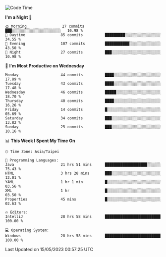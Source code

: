 <!--START_SECTION:waka-->
![Code Time](http://img.shields.io/badge/Code%20Time-66%20hrs%2050%20mins-blue)

**I'm a Night 🦉** 

```text
🌞 Morning                27 commits          ███░░░░░░░░░░░░░░░░░░░░░░   10.98 % 
🌆 Daytime                85 commits          █████████░░░░░░░░░░░░░░░░   34.55 % 
🌃 Evening                107 commits         ███████████░░░░░░░░░░░░░░   43.50 % 
🌙 Night                  27 commits          ███░░░░░░░░░░░░░░░░░░░░░░   10.98 % 
```
📅 **I'm Most Productive on Wednesday** 

```text
Monday                   44 commits          ████░░░░░░░░░░░░░░░░░░░░░   17.89 % 
Tuesday                  43 commits          ████░░░░░░░░░░░░░░░░░░░░░   17.48 % 
Wednesday                46 commits          █████░░░░░░░░░░░░░░░░░░░░   18.70 % 
Thursday                 40 commits          ████░░░░░░░░░░░░░░░░░░░░░   16.26 % 
Friday                   14 commits          █░░░░░░░░░░░░░░░░░░░░░░░░   05.69 % 
Saturday                 34 commits          ███░░░░░░░░░░░░░░░░░░░░░░   13.82 % 
Sunday                   25 commits          ███░░░░░░░░░░░░░░░░░░░░░░   10.16 % 
```


📊 **This Week I Spent My Time On** 

```text
🕑︎ Time Zone: Asia/Taipei

💬 Programming Languages: 
Java                     21 hrs 51 mins      ███████████████████░░░░░░   75.43 % 
HTML                     3 hrs 28 mins       ███░░░░░░░░░░░░░░░░░░░░░░   12.01 % 
YAML                     1 hr 1 min          █░░░░░░░░░░░░░░░░░░░░░░░░   03.56 % 
XML                      1 hr                █░░░░░░░░░░░░░░░░░░░░░░░░   03.50 % 
Properties               45 mins             █░░░░░░░░░░░░░░░░░░░░░░░░   02.63 % 

🔥 Editors: 
IntelliJ                 28 hrs 58 mins      █████████████████████████   100.00 % 

💻 Operating System: 
Windows                  28 hrs 58 mins      █████████████████████████   100.00 % 
```


 Last Updated on 15/05/2023 00:57:25 UTC
<!--END_SECTION:waka-->
